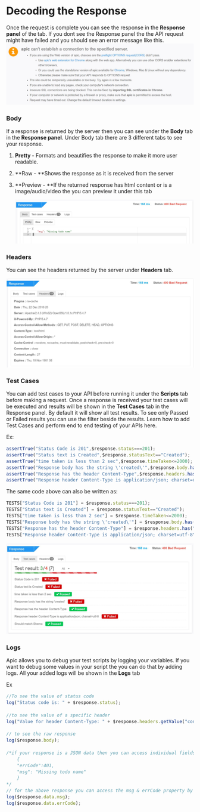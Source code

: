 # Decoding the Response

Once the request is complete you can see the response in the **Response panel** of the tab. If you dont see the Response panel the the API request might have failed and you should see an error message like this. ![](/assets/req-error.JPG)

### Body

If a response is returned by the server then you can see under the **Body** tab in the **Response panel**. Under Body tab there are 3 different tabs to see your response.

1. **Pretty -** Formats and beautifies the response to make it more user readable.
2. **Raw - **Shows the response as it is received from the server
3. **Preview - **If the returned response has html content or is a image/audio/video the you can preview it under this tab

   ![](/assets/apic-response.JPG)

### Headers

You can see the headers returned by the server under **Headers** tab.

![](/assets/apic-headers.JPG)

### Test Cases

You can add test cases to your API before running it under the **Scripts** tab before making a request. Once a response is received your test cases will be executed and results will be shown in the **Test Cases** tab in the Response panel. By default it will show all test results. To see only Passed or Failed results you can use the filter beside the results. Learn how to add Test Cases and perform end to end testing of your APIs here.

Ex:

```js
assertTrue("Status Code is 201",$response.status===201);
assertTrue("Status text is Created",$response.statusText=="Created");
assertTrue("time taken is less than 2 sec",$response.timeTaken<=2000);
assertTrue("Response body has the string \'created\'",$response.body.has("created"));
assertTrue("Response has the header Content-Type",$response.headers.has("Content-Type"));
assertTrue("Response header Content-Type is application/json; charset=utf-8",$response.headers.getValue("content-Type")==="application/json");
```

The same code above can also be written as:

```js
TESTS["Status Code is 201"] = $response.status===201);
TESTS["Status text is Created"] = $response.statusText=="Created");
TESTS["time taken is less than 2 sec"] = $response.timeTaken<=2000);
TESTS["Response body has the string \'created\'"] = $response.body.has("created"));
TESTS["Response has the header Content-Type"] = $response.headers.has("Content-Type"));
TESTS["Response header Content-Type is application/json; charset=utf-8"] = $response.headers.getValue("content-Type")==="application/json");
```

![](/assets/apic-test-result.JPG)

### Logs

Apic allows you to debug your test scripts by logging your variables. If you want to debug some values in your script the you can do that by adding logs. All your added logs will be shown in the **Logs** tab

Ex

```js
//To see the value of status code
log("Status code is: " + $response.status);

//to see the value of a specific header
log("Value for header Content-Type: " + $response.headers.getValue("content-Type"));

// to see the raw response 
log($response.body);

/*if your response is a JSON data then you can access individual fields in your response
    {
    "errCode":401,
    "msg": "Missing todo name"
    }
*/
// for the above response you can access the msg & errCode property by using
log($response.data.msg);
log($response.data.errCode);
```



